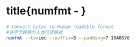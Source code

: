 # title{numfmt - }

```bash
# Convert bytes to Human readable format
#将字节转换为人类可读格式
numfmt --to=iec --suffix=B --padding=7 1048576
```